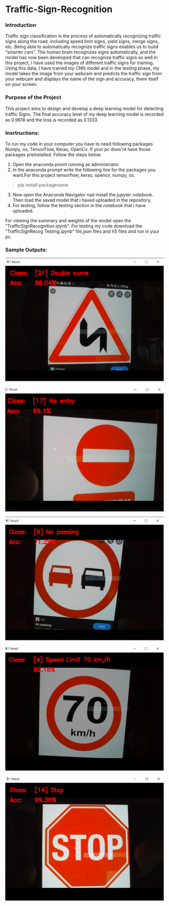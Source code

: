 # Traffic-Sign-Recognition

### Introduction
Traffic sign classification is the process of automatically recognizing traffic signs along the road, including speed limit signs, yield signs, merge signs, etc. Being able to automatically recognize traffic signs enables us to build “smarter cars”. The human brain recognizes signs automatically, and the model has now been developed that can recognize traffic signs as well.In this project, I have used the images of different traffic signs for training. Using this data, I have trained my CNN model and in the testing phase, my model takes the image from your webcam and predicts the traffic sign from your webcam and displays the name of the sign and accuracy, there itself on your screen.

### Purpose of the Project
This project aims to design and develop a deep learning model for detecting traffic Signs.
The ﬁnal accuracy level of my deep learning model is recorded as 0.9618 and the loss is recorded as 0.1333.



### Insrtructions:
  To run my code in your computer you have to need following packages Numpy, os, TensorFlow, Keras, OpenCv.
  If your pc does'nt have those packages preinstalled. Follow the steps below
  1. Open the anaconda promt running as administrator.
  2. In the anaconda prompt write the following line for the packages you want.For this project tensorflow, keras, opencv, numpy, os. 
   >pip install packagename
   
  3. Now open the Anaconda Navigator nad install the jupyter notebook. Then load the saved model that i haved uploaded in the repository.
  4. For testing, follow  the testing section in the notebook that i have uploaded.
  
  
  For viewing the summary and weights of the model open the "TrafficSignRecognition.ipynb".
  For testing my code download the "TrafficSignRecog Testing.ipynb" file,json files and h5 files and run in your pc.
  
  
  ### Sample Outputs:
![Image of DoubleCurve Sign](https://github.com/SatwikPasumarthi/Traffic-Sign-Recognition/blob/main/SampleOutputs/DoubleCurve.png)


![Image of NoEntry Sign](https://github.com/SatwikPasumarthi/Traffic-Sign-Recognition/blob/main/SampleOutputs/NoEntry.png)


![Image of NoPassing Sign](https://github.com/SatwikPasumarthi/Traffic-Sign-Recognition/blob/main/SampleOutputs/NoPassing.png)


![Image of SpeedLimit70 Sign](https://github.com/SatwikPasumarthi/Traffic-Sign-Recognition/blob/main/SampleOutputs/SpeedLimit70.png)


![Image of Stop Sign](https://github.com/SatwikPasumarthi/Traffic-Sign-Recognition/blob/main/SampleOutputs/Stop.png)
